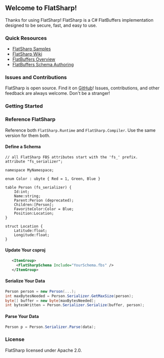## Welcome to FlatSharp!

Thanks for using FlatSharp! FlatSharp is a C# FlatBuffers implementation designed to be secure, fast, and easy to use.

### Quick Resources
- [FlatSharp Samples](https://github.com/jamescourtney/FlatSharp/tree/main/samples)
- [FlatSharp Wiki](https://github.com/jamescourtney/FlatSharp/wiki)
- [FlatBuffers Overview](https://google.github.io/flatbuffers/index.html#flatbuffers_overview)
- [FlatBuffers Schema Authoring](https://google.github.io/flatbuffers/flatbuffers_guide_writing_schema.html)

### Issues and Contributions
FlatSharp is open source. Find it on [GitHub](https://github.com/jamescourtney/FlatSharp)! Issues, contributions, and other feedback are always welcome. Don't be a stranger!

### Getting Started

### Reference FlatSharp
Reference both `FlatSharp.Runtime` and `FlatSharp.Compiler`. Use the same version for them both.

#### Define a Schema

```idl
// all FlatSharp FBS attributes start with the 'fs_' prefix.
attribute "fs_serializer";

namespace MyNamespace;

enum Color : ubyte { Red = 1, Green, Blue }

table Person (fs_serializer) {
    Id:int;
    Name:string;
    Parent:Person (deprecated);
    Children:[Person];
    FavoriteColor:Color = Blue;
    Position:Location;
}

struct Location {
    Latitude:float;
    Longitude:float;
}
```

#### Update Your csproj
```xml
   <ItemGroup>
     <FlatSharpSchema Include="YourSchema.fbs" />
   </ItemGroup>
```

#### Serialize Your Data
```c#
Person person = new Person(...);
int maxBytesNeeded = Person.Serializer.GetMaxSize(person);
byte[] buffer = new byte[maxBytesNeeded];
int bytesWritten = Person.Serializer.Serialize(buffer, person);
```

#### Parse Your Data

```c#
Person p = Person.Serializer.Parse(data);
```

### License
FlatSharp licensed under Apache 2.0.
